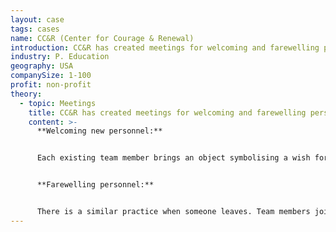```yaml
---
layout: case
tags: cases
name: CC&R (Center for Courage & Renewal)
introduction: CC&R has created meetings for welcoming and farewelling personnel.
industry: P. Education
geography: USA
companySize: 1-100
profit: non-profit
theory:
  - topic: Meetings
    title: CC&R has created meetings for welcoming and farewelling personnel.
    content: >-
      **Welcoming new personnel:**


      Each existing team member brings an object symbolising a wish for their new colleague. They present it, and share their wish. This celebrates the newcomer, and makes him or her feel welcome. It also serves existing team members. They too get to know each other at a deeper level. 


      **Farewelling personnel:**


      There is a similar practice when someone leaves. Team members join in a meal with the departing colleague. Everybody prepares a personal story about that person and the organization. The stories celebrate the person who is leaving. But again, they reveal just as much about the storyteller.
---
```

